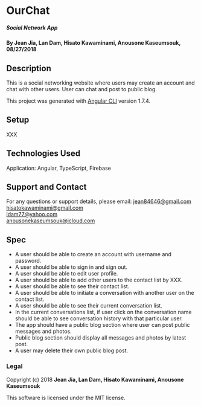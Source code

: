 # OurChat
##### Social Network App

#### By Jean Jia, Lan Dam, Hisato Kawaminami, Anousone Kaseumsouk, 08/27/2018

## Description

This is a social networking website where users may create an account and chat with other users. User can chat and post to public blog.

This project was generated with [Angular CLI](https://github.com/angular/angular-cli) version 1.7.4.

## Setup

XXX

## Technologies Used

Application: Angular, TypeScript, Firebase

## Support and Contact

For any questions or support details, please email:
jean84646@gmail.com  
hisatokawaminami@gmail.com  
ldam77@yahoo.com  
anousonekaseumsouk@icloud.com  

## Spec

* A user should be able to create an account with username and password.
* A user should be able to sign in and sign out.
* A user should be able to edit user profile.
* A user should be able to add other users to the contact list by XXX.
* A user should be able to see their contact list.
* A user should be able to initiate a conversation with another user on the contact list.
* A user should be able to see their current conversation list.
* In the current conversations list, if user click on the conversation name should be able to see conversation history with that particular user.
* The app should have a public blog section where user can post public messages and photos.
* Public blog section should display all messages and photos by latest post.
* A user may delete their own public blog post.

### Legal

Copyright (c) 2018 **Jean Jia, Lan Dam, Hisato Kawaminami, Anousone Kaseumsouk**

This software is licensed under the MIT license.
